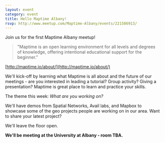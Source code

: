 ```yaml
---
layout: event
category: event
title: Hello Maptime Albany!
rsvp: http://www.meetup.com/Maptime-Albany/events/221586913/
---
```


Join us for the first Maptime Albany meetup!

> "Maptime is an open learning environment for all levels and degrees of knowledge, offering intentional educational support for the beginner."

[http://maptime.io/about/](http://maptime.io/about/)

We'll kick-off by learning what Maptime is all about and the future of our meetings - are you interested in leading a tutorial? Group activity? Giving a presentation? Maptime is great place to learn and practice your skills.

The theme this week: *What are you working on?*

We'll have demos from Spatial Networks, Avail labs, and Mapbox to showcase some of the geo projects people are working on in our area. Want to share your latest project?

We'll leave the floor open.

**We'll be meeting at the University at Albany - room TBA.**